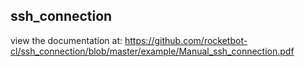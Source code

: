 ## ssh_connection

 view the documentation at: https://github.com/rocketbot-cl/ssh_connection/blob/master/example/Manual_ssh_connection.pdf